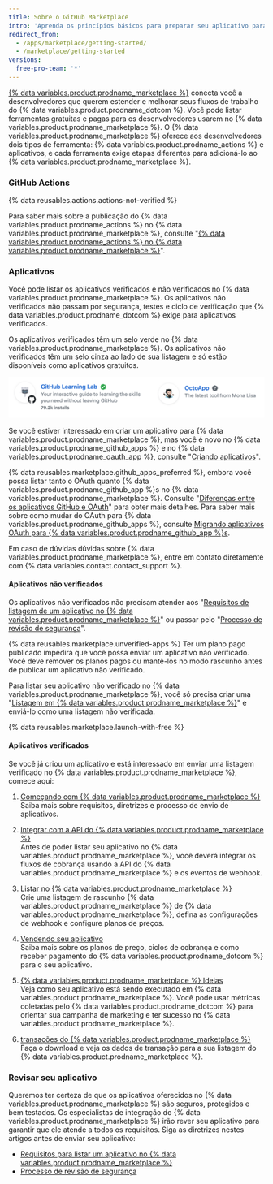 ```yaml
---
title: Sobre o GitHub Marketplace
intro: 'Aprenda os princípios básicos para preparar seu aplicativo para revisão antes de entrar no {% data variables.product.prodname_marketplace %}.'
redirect_from:
  - /apps/marketplace/getting-started/
  - /marketplace/getting-started
versions:
  free-pro-team: '*'
---
```


[{% data variables.product.prodname_marketplace %}](https://github.com/marketplace) conecta você a desenvolvedores que querem estender e melhorar seus fluxos de trabalho do {% data variables.product.prodname_dotcom %}. Você pode listar ferramentas gratuitas e pagas para os desenvolvedores usarem no {% data variables.product.prodname_marketplace %}. O {% data variables.product.prodname_marketplace %} oferece aos desenvolvedores dois tipos de ferramenta: {% data variables.product.prodname_actions %} e aplicativos, e cada ferramenta exige etapas diferentes para adicioná-lo ao {% data variables.product.prodname_marketplace %}.

### GitHub Actions

{% data reusables.actions.actions-not-verified %}

Para saber mais sobre a publicação do {% data variables.product.prodname_actions %} no {% data variables.product.prodname_marketplace %}, consulte "[{% data variables.product.prodname_actions %} no {% data variables.product.prodname_marketplace %}](/marketplace/actions/)".

### Aplicativos

Você pode listar os aplicativos verificados e não verificados no {% data variables.product.prodname_marketplace %}. Os aplicativos não verificados não passam por segurança, testes e ciclo de verificação que {% data variables.product.prodname_dotcom %} exige para aplicativos verificados.

Os aplicativos verificados têm um selo verde no {% data variables.product.prodname_marketplace %}. Os aplicativos não verificados têm um selo cinza ao lado de sua listagem e só estão disponíveis como aplicativos gratuitos.

![Selo verde para verificado e cinza para não verificado](/assets/images/marketplace/marketplace_verified_badges.png)

Se você estiver interessado em criar um aplicativo para {% data variables.product.prodname_marketplace %}, mas você é novo no {% data variables.product.prodname_github_apps %} e no {% data variables.product.prodname_oauth_app %}, consulte "[Criando aplicativos](/apps/)".

{% data reusables.marketplace.github_apps_preferred %}, embora você possa listar tanto o OAuth quanto {% data variables.product.prodname_github_app %}s no {% data variables.product.prodname_marketplace %}. Consulte "[Diferenças entre os aplicativos GitHub e OAuth](/apps/differences-between-apps/)" para obter mais detalhes. Para saber mais sobre como mudar do OAuth para {% data variables.product.prodname_github_apps %}, consulte [Migrando aplicativos OAuth para {% data variables.product.prodname_github_app %}s](/apps/migrating-oauth-apps-to-github-apps/).

Em caso de dúvidas dúvidas sobre {% data variables.product.prodname_marketplace %}, entre em contato diretamente com {% data variables.contact.contact_support %}.

#### Aplicativos não verificados

Os aplicativos não verificados não precisam atender aos "[Requisitos de listagem de um aplicativo no {% data variables.product.prodname_marketplace %}](/marketplace/getting-started/requirements-for-listing-an-app-on-github-marketplace/)" ou passar pelo "[Processo de revisão de segurança](/marketplace/getting-started/security-review-process/)".

{% data reusables.marketplace.unverified-apps %} Ter um plano pago publicado impedirá que você possa enviar um aplicativo não verificado. Você deve remover os planos pagos ou mantê-los no modo rascunho antes de publicar um aplicativo não verificado.

Para listar seu aplicativo não verificado no {% data variables.product.prodname_marketplace %}, você só precisa criar uma "[Listagem em {% data variables.product.prodname_marketplace %}](/marketplace/listing-on-github-marketplace/)" e enviá-lo como uma listagem não verificada.

{% data reusables.marketplace.launch-with-free %}

#### Aplicativos verificados

Se você já criou um aplicativo e está interessado em enviar uma listagem verificado no {% data variables.product.prodname_marketplace %}, comece aqui:

1. [Começando com {% data variables.product.prodname_marketplace %}](/marketplace/getting-started/)<br/>Saiba mais sobre requisitos, diretrizes e processo de envio de aplicativos.

1. [Integrar com a API do {% data variables.product.prodname_marketplace %} ](/marketplace/integrating-with-the-github-marketplace-api/)<br/>Antes de poder listar seu aplicativo no {% data variables.product.prodname_marketplace %}, você deverá integrar os fluxos de cobrança usando a API do {% data variables.product.prodname_marketplace %} e os eventos de webhook.

1. [Listar no {% data variables.product.prodname_marketplace %}](/marketplace/listing-on-github-marketplace/) <br/>Crie uma listagem de rascunho {% data variables.product.prodname_marketplace %} de {% data variables.product.prodname_marketplace %}, defina as configurações de webhook e configure planos de preços.

1. [Vendendo seu aplicativo](/marketplace/selling-your-app/)<br/>Saiba mais sobre os planos de preço, ciclos de cobrança e como receber pagamento do {% data variables.product.prodname_dotcom %} para o seu aplicativo.

1. [{% data variables.product.prodname_marketplace %} Ideias](/marketplace/github-marketplace-insights/)<br/>Veja como seu aplicativo está sendo executado em {% data variables.product.prodname_marketplace %}. Você pode usar métricas coletadas pelo {% data variables.product.prodname_dotcom %} para orientar sua campanha de marketing e ter sucesso no {% data variables.product.prodname_marketplace %}.

1. [ transações do {% data variables.product.prodname_marketplace %} ](/marketplace/github-marketplace-transactions/)<br/>Faça o download e veja os dados de transação para a sua listagem do {% data variables.product.prodname_marketplace %}.

### Revisar seu aplicativo

Queremos ter certeza de que os aplicativos oferecidos no {% data variables.product.prodname_marketplace %} são seguros, protegidos e bem testados. Os especialistas de integração do {% data variables.product.prodname_marketplace %} irão rever seu aplicativo para garantir que ele atende a todos os requisitos. Siga as diretrizes nestes artigos antes de enviar seu aplicativo:


* [Requisitos para listar um aplicativo no {% data variables.product.prodname_marketplace %}](/marketplace/getting-started/requirements-for-listing-an-app-on-github-marketplace/)
* [Processo de revisão de segurança](/marketplace/getting-started/security-review-process/)
